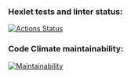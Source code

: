 ### Hexlet tests and linter status:
[![Actions Status](https://github.com/0x8251ae8c/python-project-49/workflows/hexlet-check/badge.svg)](https://github.com/0x8251ae8c/python-project-49/actions)

### Code Climate maintainability:
[![Maintainability](https://api.codeclimate.com/v1/badges/b4c4b4d6e4143b3a5eec/maintainability)](https://codeclimate.com/github/0x8251ae8c/python-project-49/maintainability)
